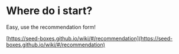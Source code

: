 # Where do i start?

Easy, use the recommendation form!

[https://seed-boxes.github.io/wiki/#/recommendation](https://seed-boxes.github.io/wiki/#/recommendation)